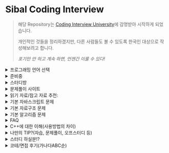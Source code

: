 # Sibal Coding Interview

> 해당 Repository는 [Coding Interview University](https://github.com/jwasham/coding-interview-university)에 감명받아 시작하게 되었습니다.
>
> 개인적인 것들을 정리하겠지만, 다른 사람들도 볼 수 있도록 한국인 대상으로 작성해보려고 합니다.
>
> *포기만 안 하고 계속 하면, 언젠간 이룰 수 있다!*

<details>
<summary>프로그래밍 언어 선택</summary>

- [Java](README.md)
- [Python](README-py.md)
- [C++](README-cpp.md)
- [C](README-c.md)

</details>

<details>
<summary>준비중</summary>
 
- [English](https://github.com/chanjungkim/coding-interview-shit/issues/1)

</details>

<details>
<summary>스터디방</summary>
 
- [알고리즘 자습방](https://open.kakao.com/o/gNPnHZq)
- [자바/코틀린 알고리즘 자습방](https://open.kakao.com/o/gK0gr6T)

</details>

<details>
<summary>문제풀이 사이트</summary>
 
- [백준(BOJ)](http://boj.kr)
> [알고리즘 자습방 그룹](https://www.acmicpc.net/group/2657)
>
> 국내 가장 인기 있는 사이트.
>
> 11월 11일 빼빼로 이벤트함.
>
> Code.plus에서 온라인 강의 들을 수 있음(3만원~10만원 꼴. 할인, 패키지도 있음. 내용 괜찮음.)
>
> 각 강의 마다 맛보기 강의 들을 수 있음.
>
> 유투브 채널있음(참고 자료 확인)
- [SW Expert Academy(SWEA, Samsung)](https://swexpertacademy.com)
> SW Test 볼 수 있음(A, B, C형. 무료.)
>
> 무료 강의 있음.
>
> 프로그래머스 - https://programmers.co.kr
>
> 카카오톡 코테는 여기서 봄.
>
> 예전 카카오톡 코테를 풀어볼 수 있음. 다른 문제도 있음.

</details>

<details>
<summary>읽기 자료/참고 자료 추천:</summary>
 
## 블로그
- [박트리님의 ‘알고리즘 공부, 어떻게 해야하나요’](http://baactree.tistory.com/52)
## 유튜브
- [엔지니어대한민국](https://www.youtube.com/c/damazzang)
- [부경대 교수님(권오흠)](https://www.youtube.com/channel/UC-cOmaeWLm7Ii7erMQNatvA)
- [스타트링크(백준)](https://www.youtube.com/channel/UCDNIW41TtRlgRtuZ4pos2IA)
## 교재
- [Do it! 자료구조와 함께 배우는 알고리즘 입문(거의 자료구조 책임)](https://www.aladin.co.kr/shop/wproduct.aspx?ItemId=143301556) 
- [알고리즘 트레이닝](https://www.aladin.co.kr/shop/wproduct.aspx?ItemId=110847940)
## 기타
- [시각화](https://www.cs.usfca.edu/~galles/visualization/Algorithms.html)

</details>

<details>
 <summary>기본 자바스크립트 문제</summary>
 
###### 아래의 문제는 ‘코딩 테스트’에 관련된 문제이므로 Thread나 네트워크 등의 PS(Problem Solving)와 관련 없는 내용은 배제해주시기 바랍니다.
- == 와 ===의 차이
- for문의 종류는?
- var, const, val의 차이
- JSON이란?
- 동기 vs 비동기
- Javascript 동작 원리(Call Stack, 이벤트 루프, Task Queue 등)
- 호이스팅이란? 그로인해 발생하는 문제점은?
- [프론트엔드 개발자 인터뷰 후기 면접 질문 정리 작성 중](https://velog.io/@tmmoond8/%ED%94%84%EB%A1%A0%ED%8A%B8%EC%97%94%EB%93%9C-%EA%B0%9C%EB%B0%9C%EC%9E%90-%EC%9D%B8%ED%84%B0%EB%B7%B0-%ED%9B%84%EA%B8%B0-%EB%A9%B4%EC%A0%91-%EC%A7%88%EB%AC%B8-%EC%A0%95%EB%A6%AC-%EC%9E%91%EC%84%B1-%EC%A4%91)

</details>

<details>
 <summary>기본 자료구조 문제</summary>
 
###### 아래의 문제는 ‘코딩 테스트’에 관련된 문제이므로 관련 없는 내용은 배제해주시기 바랍니다.
- array와 list 차이.
- LinkedList의 노드는 어떻게 구성되어있나? 추가, 삭제, 검색에서 어떻게 동작하게 되나?
- Hash의 시간복잡도는?
- 속도가 가장 빠른 Sorting 방법은? 그리고 그 시간 복잡도는?
- 일반적으로 for문 하나는 시간 복잡도로 어떻게 나타내는가?
- for문이 몇 번 돌아야 1초 정도일까?
- 재귀 함수의 시간 복잡도는 어떻게 구하는가?

</details>

<details>
 <summary>기본 알고리즘 문제</summary>
 
- 그리디 알고리즘(욕심쟁이 기법, Greedy Algorithm)이란?
- 분할 정복(Divide and Conquer)이란?
- 완전 탐색(Brute Force)이란?
- 백트래킹(Backtracking)이란?
- 인접 리스트와 인접 배열이란? 입력을 어떻게 받아 어떻게 저장하는가?
- BFS란?
- DFS란?
- 스택은 언제 쓰이는가? DFS? BFS?
- 큐는 언제 쓰이는가? DFS? BFS?
- 맵 안에서 넓이를 구할 때 무엇을 사용하는가?
- 맵 안에서 영역의 개수를 구할 때 무엇을 사용하는가?
- 비트마스크란?
- 전위, 중위, 후위는 어떤 그래프 탐색에서 어떤 부분을 달리하여 얻을 수 있는가?
- 조합은 무엇이고 순열은 무엇인가?
- |와 ||, &와 &&의 차이는?
- 1, 4, 16, ...처럼 4의 거듭제곱을 계산할 때 빠른 방법은?
- GCD와 LCM는 무엇이며 어떻게 구하는가?
- 등차수열과 등비수열에서 수열의 합은 어떻게 구하는가?
- 알파벳 갯수는 총 몇 개이며, ASCII코드 중 a와 z 그리고 A와 Z를 숫자로 나타내면 얼마일까? 
- 입력과 출력이 많을 경우 입출력 방법 중 무엇을 사용하면 빠를까? 
- 10진수의 숫자를 Binary인 string으로 표현하려면 어떻게 해야할까?
- string을 index에 따라 어떻게 쪼갤 수 있을까?
- string을 규칙에 따라(쉼표나 공백 등)으로 나눠 배열에 담을 수 있을까?
- DP에서 쓰이는 것은 Memoryzation OR Memoization(r없음)? 왜 그리고 어떻게 사용하는 가?
- Bottom-up은 뭐고 Top-down은 뭘까? 어느 알고리즘에서 사용되는 말인가? 어떻게 구현하는 가?
- 우선순위 큐(PQ, Priority Queue)는 어떤 애고 어떤 유형에서 유용하게 쓰이는가?
- C++의 pair는 어떻게 자바로 구현하는가?
 
</details>
 
 
<details><summary>FAQ</summary>
 
1. 
    Q: 취업할 때 자격증, 영어 중요해요?.

    A: 자격증은 정보처리기사 외엔 메리트 없고 영어성적은 있으면 좋지만 엄청 중요한 거 같진 않습니다. 중견 기업 이하에서는 자격증이 아무것도 없어도 포트폴리오가 뛰어나서 합격한다던가 삼성 같은 대기업에선 평균 3학점 이하인데도 PS가 뛰어나 입사한 케이스도 있습니다. 하지만, 자격증을 제외한 것이 동일 스펙이라면 자격증이 있는게 나을 것입니다.
 
2.
    Q: 알고리즘 어떻게 시작해요? 

    A: 참고 자료에서 [박트리님의 블로그](http://baactree.tistory.com/52)를 확인해보세요.

</details>

<details><summary>C++에 대한 이해(사용방법의 차이)</summary>
 
- using namespace std; 는 무엇?
- 입출력 방법?
- 구조체 생성 및 사용법? 
- 자바엔 없지만, 조합 문제에서 사용할 수 있는 유용한 메소드는?
- 포인터 사용 방법

</details>

<details><summary>나만의 TIP?(자습, 문제풀이, 오프스터디 등)</summary>
</details>

<details><summary>스터디 하실분!?</summary>
 
- [오픈톡링크](https://open.kakao.com/o/xxxx)

</details>

<details><summary>코테/면접 후기(가나다ABC순)</summary>

##### ㄹ
<details><summary>라인</summary>
 
- [닉네임 or 이메일 or 아무거나: 내용](career/review/line.md)

</details>

##### ㅇ
<details><summary>우아한형제</summary>
 
- [닉네임 or 이메일 or 아무거나: 내용](career/review/woowa-brothers.md)

</details>

##### ㅅ
<details><summary>삼성</summary>
 
- [닉네임 or 이메일 or 아무거나: 내용](career/review/samsung.md)

</details>

##### ㅋ
<details><summary>카카오</summary>
 
- [닉네임 or 이메일 or 아무거나: 내용](career/review/kakao.md)

</details>

##### N
<details><summary>NHN</summary>
 
- [닉네임 or 이메일 or 아무거나: 내용](career/review/nhn.md)

</details>

</details>
